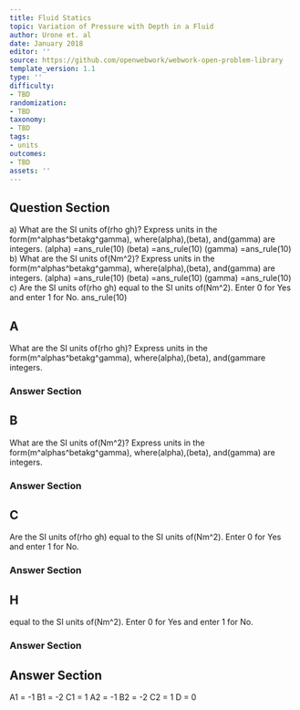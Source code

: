 ```yaml
---
title: Fluid Statics
topic: Variation of Pressure with Depth in a Fluid
author: Urone et. al
date: January 2018
editor: ''
source: https://github.com/openwebwork/webwork-open-problem-library
template_version: 1.1
type: ''
difficulty:
- TBD
randomization:
- TBD
taxonomy:
- TBD
tags:
- units
outcomes:
- TBD
assets: ''
---
```


## Question Section 

a) What are the SI units of(rho gh)? Express units in the form(m^alphas^betakg^gamma), where(alpha),(beta), and(gamma) are integers. 
(alpha) =ans_rule(10) 
(beta) =ans_rule(10)
(gamma) =ans_rule(10)
b) What are the SI units of(Nm^2)? Express units in the form(m^alphas^betakg^gamma), where(alpha),(beta), and(gamma) are integers. 
(alpha) =ans_rule(10) 
(beta) =ans_rule(10)
(gamma) =ans_rule(10)
c) Are the SI units of(rho gh) equal to the SI units of(Nm^2). Enter 0 for Yes and enter 1 for No.
ans_rule(10)

## A
What are the SI units of(rho gh)? Express units in the form(m^alphas^betakg^gamma), where(alpha),(beta), and(gammare integers. 
### Answer Section
## B
What are the SI units of(Nm^2)? Express units in the form(m^alphas^betakg^gamma), where(alpha),(beta), and(gamma) are integers. 
### Answer Section
## C
Are the SI units of(rho gh) equal to the SI units of(Nm^2). Enter 0 for Yes and enter 1 for No.
### Answer Section
## H
equal to the SI units of(Nm^2). Enter 0 for Yes and enter 1 for No.
### Answer Section


## Answer Section

A1 = -1
B1 = -2 
C1 = 1 
A2 = -1
B2 = -2 
C2 = 1 
D = 0